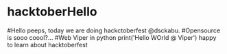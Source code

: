 # hacktoberHello 
#Hello peeps, today we are doing hackctoberfest @dsckabu. 
#Opensource is sooo coool?...
#Web Viper in python print('Hello WOrld @ Viper') happy to learn about hacktoberfest
